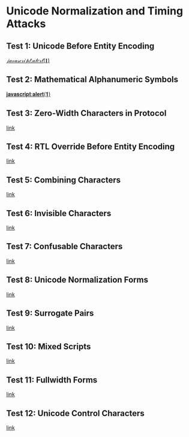 # Unicode Normalization and Timing Attacks

## Test 1: Unicode Before Entity Encoding
[𝒿𝒶𝓋𝒶𝓈𝒸𝓇𝒾𝓅𝓉:𝒶𝓁𝑒𝓇𝓉(𝟏)](javascript:alert(1))

## Test 2: Mathematical Alphanumeric Symbols
[𝐣𝐚𝐯𝐚𝐬𝐜𝐫𝐢𝐩𝐭:𝐚𝐥𝐞𝐫𝐭(𝟏)](javascript:alert(1))

## Test 3: Zero-Width Characters in Protocol
[link](java‌script:alert(1))

## Test 4: RTL Override Before Entity Encoding
[link](java‮tpircs:alert(1))

## Test 5: Combining Characters
[link](javascrı̈pt:alert(1))

## Test 6: Invisible Characters
[link](javascript​:alert(1))

## Test 7: Confusable Characters
[link](јаvascript:alert(1))

## Test 8: Unicode Normalization Forms
[link](javascript＝alert(1))

## Test 9: Surrogate Pairs
[link](java𝓈cript:alert(1))

## Test 10: Mixed Scripts
[link](javascгipt:alert(1))

## Test 11: Fullwidth Forms
[link](ｊａｖａｓｃｒｉｐｔ：ａｌｅｒｔ（１）)

## Test 12: Unicode Control Characters
[link](java\u200Dscript:alert(1))